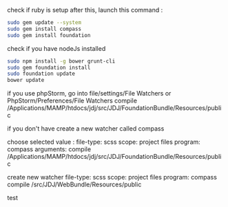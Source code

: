 check if ruby is setup
after this, launch this command :

``` bash
sudo gem update --system
sudo gem install compass
sudo gem install foundation
```

check if you have nodeJs installed
``` bash
sudo npm install -g bower grunt-cli
sudo gem foundation install
sudo foundation update
bower update
```

if you use phpStorm, go into file/settings/File Watchers or PhpStorm/Preferences/File Watchers
compile /Applications/MAMP/htdocs/jdj/src/JDJ/FoundationBundle/Resources/public

if you don't have create a new watcher called compass

choose selected value :
file-type: scss
scope: project files
program: compass
arguments: compile /Applications/MAMP/htdocs/jdj/src/JDJ/FoundationBundle/Resources/public

create new watcher
file-type: scss
scope: project files
program: compass
compile /src/JDJ/WebBundle/Resources/public


test